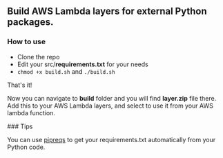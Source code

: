 ## Build AWS Lambda layers for external Python packages.

### How to use

- Clone the repo
- Edit your src/**requirements.txt** for your needs
- ```chmod +x build.sh``` and ```./build.sh```

That's it!

Now you can navigate to **build** folder and you will find **layer.zip** file there. Add this to your AWS Lambda layers, and select to use it from your AWS lambda function.


### Tips

You can use [pipreqs](https://github.com/bndr/pipreqs) to get your requirements.txt automatically from your Python code.
